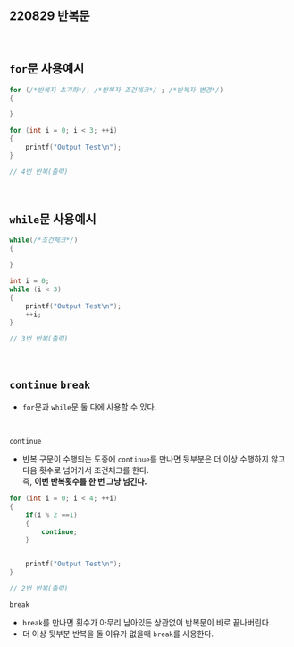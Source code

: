 ## 220829 반복문

<br/>

## `for`문 사용예시
```cpp
for (/*반복자 초기화*/; /*반복자 조건체크*/ ; /*반복자 변경*/)
{

}
```

```cpp
for (int i = 0; i < 3; ++i)
{
	printf("Output Test\n");
}

// 4번 반복(출력)
```

<br/>

## `while`문 사용예시
```cpp
while(/*조건체크*/)
{

}
```

```cpp
int i = 0;
while (i < 3)
{
	printf("Output Test\n");
	++i;
}

// 3번 반복(출력)
```
<br/>

## `continue` `break`
* `for`문과 `while`문 둘 다에 사용할 수 있다. 

<br/>

`continue`
* 반복 구문이 수행되는 도중에 `continue`를 만나면 뒷부분은 더 이상 수행하지 않고 다음 횟수로 넘어가서 조건체크를 한다. 
<br/> 즉, **이번 반복횟수를 한 번 그냥 넘긴다.** 

```cpp
for (int i = 0; i < 4; ++i)
{
    if(i % 2 ==1)
    {
        continue;
    }


	printf("Output Test\n");
}

// 2번 반복(출력)
```

`break`
* `break`를 만나면 횟수가 아무리 남아있든 상관없이 반복문이 바로 끝나버린다.
* 더 이상 뒷부분 반복을 돌 이유가 없을때 `break`를 사용한다.


